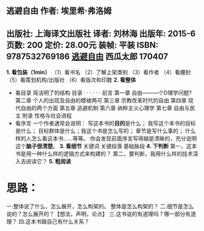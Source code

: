
## 逃避自由 作者:  埃里希·弗洛姆 
出版社: 上海译文出版社
译者:  刘林海 
出版年: 2015-6
页数: 200
定价: 28.00元
装帧: 平装
ISBN: 9787532769186
[逃避自由](https://book.douban.com/subject/26418475/)
西瓜太郎
170407
-------
**1. 看包装（1min）**
（1）看书名
（2）了解上架类别
（3）看作者
（4）看腰封
（5）看策划机构/出版社
（6）看版次和印数
**2. 看整体**
 - 看目录
简洁明了的结构
目录  · · · · · ·
前言
第一章 自由———个D理学问题?
第二章 个人的出现及自由的模棱两可
第三章 宗教改革时代的自由
第四章 现代自由的两个方面
第五章 逃避机制
第六章 纳粹主义心理学
第七章 自由与民主
附录 性格与社会进程
 - 看序言
一个作者通常会说明：
写这本书的**目的**是什么；
我写这个本书的目标是什么；
目标群体是什么；我这个书是怎么写的；
章节是写什么事的；
什么样的人怎么看这本书……等等。
你会发现前面序言写得越是清晰的，充分说明这个**脑子很清楚**。
**3. 看细节**
关键词
关键段落 基础脉段
**4. 下判断**
第一，这本书是用一种什么样的逻辑方式来构建的？
第二，要判断，我用什么样的技术深入去阅读它？
**5. 粗阅读**

# 思路：
一.整体说了什么，怎么展开，怎么构架的。 整体是怎么构架的？
二.细节是怎么说的？怎么展开的？【想法，声明，论点】
三.这书说的有道理吗？哪一部分有道理？
四.这本书跟自己有什么关系？

